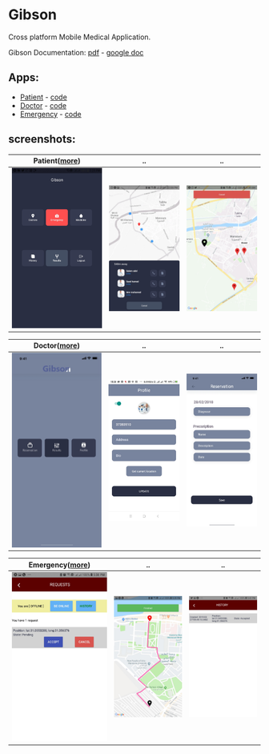 # Gibson
Cross platform Mobile Medical Application.

Gibson Documentation: <a href="https://github.com/khaledalam/Gibson/blob/master/Gibson%20Documentation.pdf">pdf</a> - <a href="https://docs.google.com/document/d/1M2r37pOT5EhYCq9zYWRSnCWDsw63Q9kfnKOZKeE3YoA/edit?usp=sharing">google doc</a>

## Apps:
- <a href="https://expo.io/@ninjo/Gibson-Patient">Patient</a> - <a href="https://github.com/khaledalam/Gibson/tree/master/Codes/Patient">code</a>
- <a href="https://expo.io/@xxsiders/Gibson-Doctor">Doctor</a> - <a href="https://github.com/khaledalam/Gibson/tree/master/Codes/Doctor">code</a>
- <a href="https://expo.io/@ninjo/gibson-emergency">Emergency</a> - <a href="https://github.com/khaledalam/Gibson/tree/master/Codes/Emergency">code</a>


## screenshots:
| Patient(<a href="Screenshots/patient">more</a>)  | .. | .. |
| ------------- | ------------- | ------------- |
|<img src="Screenshots/patient/home.jpg" width="250"> | <img src="Screenshots/patient/doctors.jpg" width="250">  | <img src="Screenshots/patient/emergency.jpg" width="250"> |

| Doctor(<a href="Screenshots/doctor">more</a>)  | .. | .. |
| ------------- | ------------- | ------------- |
|<img src="Screenshots/doctor/home.jpg" width="250"> | <img src="Screenshots/doctor/profile.jpg" width="250">  | <img src="Screenshots/doctor/reserv.jpg" width="250"> |

| Emergency(<a href="Screenshots/emergency">more</a>)  | .. | .. |
| ------------- | ------------- | ------------- |
|<img src="Screenshots/emergency/home.jpg" width="250"> | <img src="Screenshots/emergency/request.jpg" width="250">  | <img src="Screenshots/emergency/history.jpg" width="250"> |
